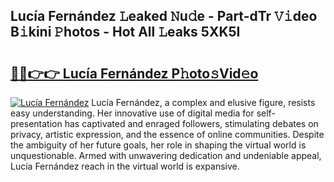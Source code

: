 ## Lucía Fernández 𝙻eaked 𝙽u𝚍e - Part-dTr 𝚅𝚒deo B𝚒kini 𝙿hotos - Hot All 𝙻eaks 5XK5I

# <h2><a href="http://ld1aqu.urlbe.top/?page=Luc%c3%ada+Fern%c3%a1ndez">🔗🔗👉👉 Lucía Fernández P𝚑oto𝚜Vid𝚎o</a></h2>

[![Lucía Fernández](https://i.imgur.com/eBuTRDB.gif)](http://ld1aqu.urlbe.top/?page=Luc%c3%ada+Fern%c3%a1ndez)
Lucía Fernández, a complex and elusive figure, resists easy understanding. Her innovative use of digital media for self-presentation has captivated and enraged followers, stimulating debates on privacy, artistic expression, and the essence of online communities. Despite the ambiguity of her future goals, her role in shaping the virtual world is unquestionable. Armed with unwavering dedication and undeniable appeal, Lucía Fernández reach in the virtual world is expansive.
